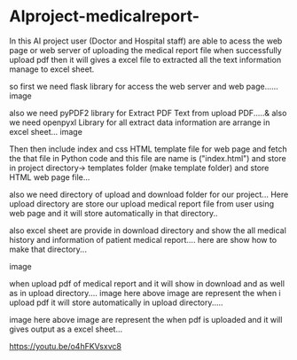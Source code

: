 # AIproject-medicalreport-
In this AI project user (Doctor and Hospital staff) are able to acess the web page or web server of uploading the medical report file when successfully upload pdf then it will gives a excel file to extracted all the text information manage to excel sheet.

so first we need flask library for access the web server and web page...... image

also we need pyPDF2 library for Extract PDF Text from upload PDF.....& also we need openpyxl Library for all extract data information are arrange in excel sheet... image

Then then include index and css HTML template file for web page and fetch the that file in Python code and this file are name is ("index.html") and store in project directory-> templates folder (make template folder) and store HTML web page file...

also we need directory of upload and download folder for our project... Here upload directory are store our upload medical report file from user using web page and it will store automatically in that directory..

also excel sheet are provide in download directory and show the all medical history and information of patient medical report.... here are show how to make that directory...

image

when upload pdf of medical report and it will show in download and as well as in upload directory.... image here above image are represent the when i upload pdf it will store automatically in upload directory.....

image here above image are represent the when pdf is uploaded and it will gives output as a excel sheet...


https://youtu.be/o4hFKVsxvc8
